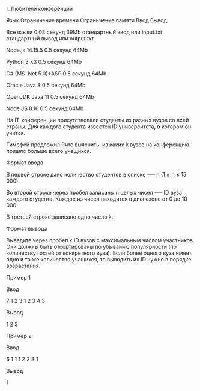 I. Любители конференций

Язык	Ограничение времени	Ограничение памяти	Ввод	Вывод

Все языки	0.08 секунд	39Mb	стандартный ввод или input.txt	стандартный вывод или output.txt

Node.js 14.15.5	0.5 секунд	64Mb

Python 3.7.3	0.5 секунд	64Mb

C# (MS .Net 5.0)+ASP	0.5 секунд	64Mb

Oracle Java 8	0.5 секунд	64Mb

OpenJDK Java 11	0.5 секунд	64Mb

Node JS 8.16	0.5 секунд	64Mb

На IT-конференции присутствовали студенты из разных вузов со всей страны. Для каждого студента известен ID университета, в котором он учится.

Тимофей предложил Рите выяснить, из каких k вузов на конференцию пришло больше всего учащихся.

Формат ввода

В первой строке дано количество студентов в списке —– n (1 ≤ n ≤ 15 000).

Во второй строке через пробел записаны n целых чисел —– ID вуза каждого студента. Каждое из чисел находится в диапазоне от 0 до 10 000.

В третьей строке записано одно число k.

Формат вывода

Выведите через пробел k ID вузов с максимальным числом участников. Они должны быть отсортированы по убыванию популярности (по количеству гостей от конкретного вуза). Если более одного вуза имеет одно и то же количество учащихся, то выводить их ID нужно в порядке возрастания.

Пример 1

Ввод

7
1 2 3 1 2 3 4
3

Вывод

1 2 3

Пример 2

Ввод

6
1 1 1 2 2 3
1

Вывод

1